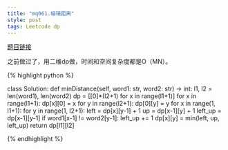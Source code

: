 ```yaml
---
title: "mq061.编辑距离"
style: post
tags: Leetcode dp
---
```


[题目链接](https://leetcode-cn.com/problems/edit-distance/)

之前做过了，用二维dp做，时间和空间复杂度都是O（MN）。

{% highlight python %}

class Solution:
    def minDistance(self, word1: str, word2: str) -> int:
        l1, l2 = len(word1), len(word2)
        dp = [[0]*(l2+1) for x in range(l1+1)]
        for x in range(l1+1):
            dp[x][0] = x
        for y in range(l2+1):
            dp[0][y] = y
        for x in range(1, l1+1):
            for y in range(1, l2+1):
                left = dp[x][y-1] + 1
                up = dp[x-1][y] + 1
                left_up = dp[x-1][y-1]
                if word1[x-1] != word2[y-1]:
                    left_up += 1
                dp[x][y] = min(left, up, left_up)
        return dp[l1][l2]

{% endhighlight %}

